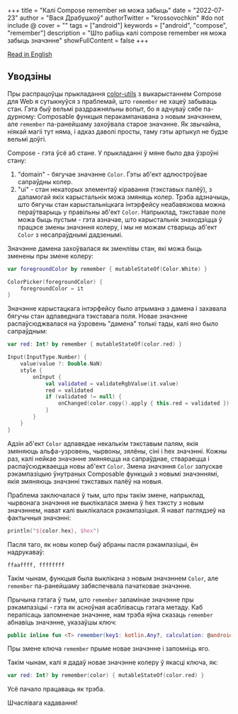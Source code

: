 +++
title = "Калі Compose remember ня можа забыць"
date = "2022-07-23"
author = "Вася Драбушкоў"
authorTwitter = "krossovochkin" #do not include @
cover = ""
tags = ["android"]
keywords = ["android", "compose", "remember"]
description = "Што рабіць калі compose remember ня можа забыць значэнне"
showFullContent = false
+++

[Read in English](../../2022_07_23_when_compose_remember_cannot_forget)

## Уводзіны

Пры распрацоўцы прыкладання [color-utils](https://krossovochkin.com/apps/color-utils/) з выкарыстаннем Compose для Web я сутыкнуўся з праблемай, што `remember` не хацеў забываць стан. Гэта быў вельмі раздражняльны вопыт, бо я адчуваў сябе па-дурному: Composable функцыя перакампанавана з новым значэннем, але `remember` па-ранейшаму захоўвала старое значэнне.
Як звычайна, ніякай магіі тут няма, і адказ даволі просты, таму гэты артыкул не будзе вельмі доўгі.

Compose - гэта ўсё аб стане. У прыкладанні ў мяне было два ўзроўні стану:

1. "domain" - бягучае значэнне `Color`. Гэты аб'ект адлюстроўвае сапраўдны колер.
2. "ui" - стан некаторых элементаў кіравання (тэкставых палёў), з дапамогай якіх карыстальнік можа змяняць колер. Трэба адзначыць, што бягучы стан карыстальніцкага інтэрфейсу неабавязкова можна пераўтварыць у правільны аб'ект `Color`. Напрыклад, тэкставае поле можа быць пустым - гэта азначае, што карыстальнік знаходзіцца ў працэсе змены значэння колеру, і мы не можам стварыць аб'ект `Color` з несапраўднымі дадзенымі.

Значэнне дамена захоўвалася як зменлівы стан, які можа быць зменены пры змене колеру:

```kotlin
var foregroundColor by remember { mutableStateOf(Color.White) }

ColorPicker(foregroundColor) {
    foregroundColor = it
}
```

Значэнне карыстацкага інтэрфейсу было атрымана з дамена і захавала бягучы стан адпаведнага тэкставага поля. Новае значэнне распаўсюджвалася на ўзровень "дамена" толькі тады, калі яно было сапраўдным:

```kotlin
var red: Int? by remember { mutableStateOf(color.red) }

Input(InputType.Number) {
    value(value ?: Double.NaN)
    style {
        onInput {
            val validated = validateRgbValue(it.value)
            red = validated
            if (validated != null) {
                onChanged(color.copy().apply { this.red = validated })
            }
        }
    }
}
```

Адзін аб'ект `Color` адпавядае некалькім тэкставым палям, якія змяняюць альфа-узровень, чырвоны, зялёны, сіні і hex значэнні. Кожны раз, калі нейкае значэнне змяняецца на сапраўднае, ствараецца і распаўсюджваецца новы аб'ект `Color`. Змена значэння `Color` запускае рэкампазіцыю ўнутраных Composable функцый з новымі значэннямі, якія змяняюць значэнні тэкставых палёў на новыя.

Праблема заключалася ў тым, што пры такім змене, напрыклад, чырвонага значэння не выклікалася змена ў hex тэксту з новым значэннем, нават калі выклікалася рэкампазіцыя.
Я нават паглядзеў на фактычныя значэнні:

```kotlin
println("${color.hex}, $hex")
```
Пасля таго, як новы колер быў абраны пасля рэкампазіцыі, ён надрукаваў:
```
ffaaffff, ffffffff
```

Такім чынам, функцыя была выклікана з новым значэннем `Color`, але `remember` па-ранейшаму забяспечвала пачатковае значэнне.

Прычына гэтага ў тым, што `remember` запамінае значэнне пры рэкампазіцыі - гэта як асноўная асаблівасць гэтага метаду.
Каб перапісаць запомненае значэнне, нам трэба яўна сказаць `remember` абнавіць значэнне, указаўшы ключ:

```kotlin
public inline fun <T> remember(key1: kotlin.Any?, calculation: @androidx.compose.runtime.DisallowComposableCalls () -> T): T 
```

Пры змене ключа `remember` прыме новае значэнне і запомніць яго.

Такім чынам, калі я дадаў новае значэнне колеру ў якасці ключа, як:

```kotlin
var red: Int? by remember(color) { mutableStateOf(color.red) }
```

Усё пачало працаваць як трэба.

Шчаслівага кадавання!